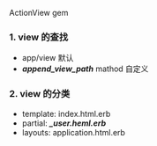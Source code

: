 
ActionView gem

### 1. view 的查找
* app/view 默认
* ***append_view_path*** mathod 自定义


### 2. view 的分类
* template: index.html.erb
* partial: ***_user.heml.erb***
* layouts: application.html.erb 
